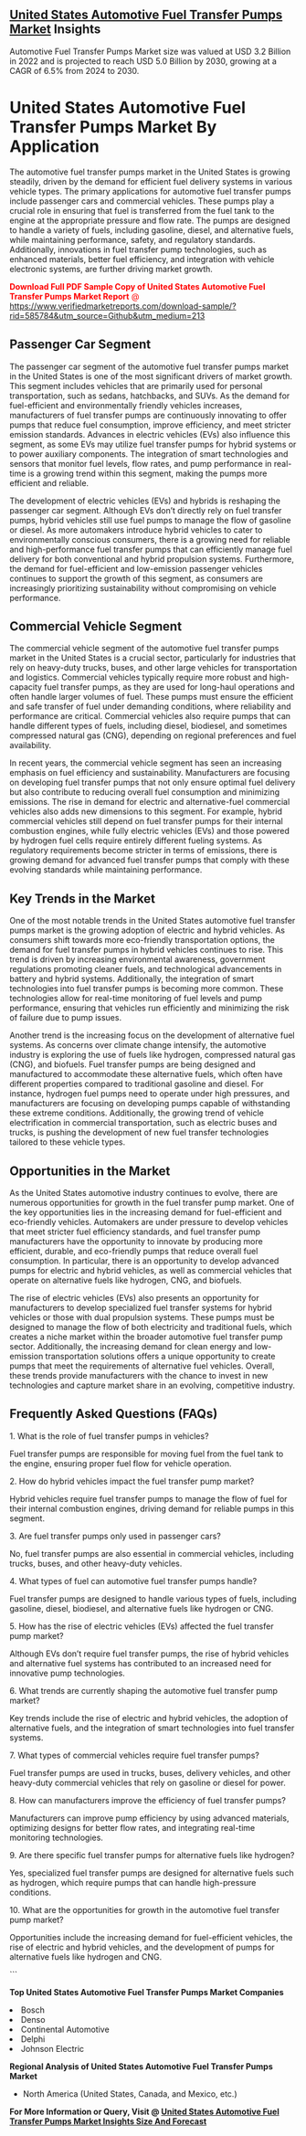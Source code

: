 <h2><a href="https://www.verifiedmarketreports.com/download-sample/?rid=585784&amp;utm_source=Github&amp;utm_medium=213" target="_blank">United States Automotive Fuel Transfer Pumps Market</a> Insights</h2><p>Automotive Fuel Transfer Pumps Market size was valued at USD 3.2 Billion in 2022 and is projected to reach USD 5.0 Billion by 2030, growing at a CAGR of 6.5% from 2024 to 2030.</p><p><h1>United States Automotive Fuel Transfer Pumps Market By Application</h1><p>The automotive fuel transfer pumps market in the United States is growing steadily, driven by the demand for efficient fuel delivery systems in various vehicle types. The primary applications for automotive fuel transfer pumps include passenger cars and commercial vehicles. These pumps play a crucial role in ensuring that fuel is transferred from the fuel tank to the engine at the appropriate pressure and flow rate. The pumps are designed to handle a variety of fuels, including gasoline, diesel, and alternative fuels, while maintaining performance, safety, and regulatory standards. Additionally, innovations in fuel transfer pump technologies, such as enhanced materials, better fuel efficiency, and integration with vehicle electronic systems, are further driving market growth.<p><span class=""><span style="color: #ff0000;"><strong>Download Full PDF Sample Copy of United States Automotive Fuel Transfer Pumps Market Report</strong> @ </span><a href="https://www.verifiedmarketreports.com/download-sample/?rid=585784&amp;utm_source=Github&amp;utm_medium=213" target="_blank">https://www.verifiedmarketreports.com/download-sample/?rid=585784&amp;utm_source=Github&amp;utm_medium=213</a></span></p></p><h2>Passenger Car Segment</h2><p>The passenger car segment of the automotive fuel transfer pumps market in the United States is one of the most significant drivers of market growth. This segment includes vehicles that are primarily used for personal transportation, such as sedans, hatchbacks, and SUVs. As the demand for fuel-efficient and environmentally friendly vehicles increases, manufacturers of fuel transfer pumps are continuously innovating to offer pumps that reduce fuel consumption, improve efficiency, and meet stricter emission standards. Advances in electric vehicles (EVs) also influence this segment, as some EVs may utilize fuel transfer pumps for hybrid systems or to power auxiliary components. The integration of smart technologies and sensors that monitor fuel levels, flow rates, and pump performance in real-time is a growing trend within this segment, making the pumps more efficient and reliable.<p>The development of electric vehicles (EVs) and hybrids is reshaping the passenger car segment. Although EVs don’t directly rely on fuel transfer pumps, hybrid vehicles still use fuel pumps to manage the flow of gasoline or diesel. As more automakers introduce hybrid vehicles to cater to environmentally conscious consumers, there is a growing need for reliable and high-performance fuel transfer pumps that can efficiently manage fuel delivery for both conventional and hybrid propulsion systems. Furthermore, the demand for fuel-efficient and low-emission passenger vehicles continues to support the growth of this segment, as consumers are increasingly prioritizing sustainability without compromising on vehicle performance.</p><h2>Commercial Vehicle Segment</h2><p>The commercial vehicle segment of the automotive fuel transfer pumps market in the United States is a crucial sector, particularly for industries that rely on heavy-duty trucks, buses, and other large vehicles for transportation and logistics. Commercial vehicles typically require more robust and high-capacity fuel transfer pumps, as they are used for long-haul operations and often handle larger volumes of fuel. These pumps must ensure the efficient and safe transfer of fuel under demanding conditions, where reliability and performance are critical. Commercial vehicles also require pumps that can handle different types of fuels, including diesel, biodiesel, and sometimes compressed natural gas (CNG), depending on regional preferences and fuel availability.<p>In recent years, the commercial vehicle segment has seen an increasing emphasis on fuel efficiency and sustainability. Manufacturers are focusing on developing fuel transfer pumps that not only ensure optimal fuel delivery but also contribute to reducing overall fuel consumption and minimizing emissions. The rise in demand for electric and alternative-fuel commercial vehicles also adds new dimensions to this segment. For example, hybrid commercial vehicles still depend on fuel transfer pumps for their internal combustion engines, while fully electric vehicles (EVs) and those powered by hydrogen fuel cells require entirely different fueling systems. As regulatory requirements become stricter in terms of emissions, there is growing demand for advanced fuel transfer pumps that comply with these evolving standards while maintaining performance.</p><h2>Key Trends in the Market</h2><p>One of the most notable trends in the United States automotive fuel transfer pumps market is the growing adoption of electric and hybrid vehicles. As consumers shift towards more eco-friendly transportation options, the demand for fuel transfer pumps in hybrid vehicles continues to rise. This trend is driven by increasing environmental awareness, government regulations promoting cleaner fuels, and technological advancements in battery and hybrid systems. Additionally, the integration of smart technologies into fuel transfer pumps is becoming more common. These technologies allow for real-time monitoring of fuel levels and pump performance, ensuring that vehicles run efficiently and minimizing the risk of failure due to pump issues.</p><p>Another trend is the increasing focus on the development of alternative fuel systems. As concerns over climate change intensify, the automotive industry is exploring the use of fuels like hydrogen, compressed natural gas (CNG), and biofuels. Fuel transfer pumps are being designed and manufactured to accommodate these alternative fuels, which often have different properties compared to traditional gasoline and diesel. For instance, hydrogen fuel pumps need to operate under high pressures, and manufacturers are focusing on developing pumps capable of withstanding these extreme conditions. Additionally, the growing trend of vehicle electrification in commercial transportation, such as electric buses and trucks, is pushing the development of new fuel transfer technologies tailored to these vehicle types.</p><h2>Opportunities in the Market</h2><p>As the United States automotive industry continues to evolve, there are numerous opportunities for growth in the fuel transfer pump market. One of the key opportunities lies in the increasing demand for fuel-efficient and eco-friendly vehicles. Automakers are under pressure to develop vehicles that meet stricter fuel efficiency standards, and fuel transfer pump manufacturers have the opportunity to innovate by producing more efficient, durable, and eco-friendly pumps that reduce overall fuel consumption. In particular, there is an opportunity to develop advanced pumps for electric and hybrid vehicles, as well as commercial vehicles that operate on alternative fuels like hydrogen, CNG, and biofuels.</p><p>The rise of electric vehicles (EVs) also presents an opportunity for manufacturers to develop specialized fuel transfer systems for hybrid vehicles or those with dual propulsion systems. These pumps must be designed to manage the flow of both electricity and traditional fuels, which creates a niche market within the broader automotive fuel transfer pump sector. Additionally, the increasing demand for clean energy and low-emission transportation solutions offers a unique opportunity to create pumps that meet the requirements of alternative fuel vehicles. Overall, these trends provide manufacturers with the chance to invest in new technologies and capture market share in an evolving, competitive industry.</p><h2>Frequently Asked Questions (FAQs)</h2><p>1. What is the role of fuel transfer pumps in vehicles?</p><p>Fuel transfer pumps are responsible for moving fuel from the fuel tank to the engine, ensuring proper fuel flow for vehicle operation.</p><p>2. How do hybrid vehicles impact the fuel transfer pump market?</p><p>Hybrid vehicles require fuel transfer pumps to manage the flow of fuel for their internal combustion engines, driving demand for reliable pumps in this segment.</p><p>3. Are fuel transfer pumps only used in passenger cars?</p><p>No, fuel transfer pumps are also essential in commercial vehicles, including trucks, buses, and other heavy-duty vehicles.</p><p>4. What types of fuel can automotive fuel transfer pumps handle?</p><p>Fuel transfer pumps are designed to handle various types of fuels, including gasoline, diesel, biodiesel, and alternative fuels like hydrogen or CNG.</p><p>5. How has the rise of electric vehicles (EVs) affected the fuel transfer pump market?</p><p>Although EVs don’t require fuel transfer pumps, the rise of hybrid vehicles and alternative fuel systems has contributed to an increased need for innovative pump technologies.</p><p>6. What trends are currently shaping the automotive fuel transfer pump market?</p><p>Key trends include the rise of electric and hybrid vehicles, the adoption of alternative fuels, and the integration of smart technologies into fuel transfer systems.</p><p>7. What types of commercial vehicles require fuel transfer pumps?</p><p>Fuel transfer pumps are used in trucks, buses, delivery vehicles, and other heavy-duty commercial vehicles that rely on gasoline or diesel for power.</p><p>8. How can manufacturers improve the efficiency of fuel transfer pumps?</p><p>Manufacturers can improve pump efficiency by using advanced materials, optimizing designs for better flow rates, and integrating real-time monitoring technologies.</p><p>9. Are there specific fuel transfer pumps for alternative fuels like hydrogen?</p><p>Yes, specialized fuel transfer pumps are designed for alternative fuels such as hydrogen, which require pumps that can handle high-pressure conditions.</p><p>10. What are the opportunities for growth in the automotive fuel transfer pump market?</p><p>Opportunities include the increasing demand for fuel-efficient vehicles, the rise of electric and hybrid vehicles, and the development of pumps for alternative fuels like hydrogen and CNG.</p>```</p><p><strong>Top United States Automotive Fuel Transfer Pumps Market Companies</strong></p><div data-test-id=""><p><li>Bosch</li><li> Denso</li><li> Continental Automotive</li><li> Delphi</li><li> Johnson Electric</li></p><div><strong>Regional Analysis of&nbsp;United States Automotive Fuel Transfer Pumps Market</strong></div><ul><li dir="ltr"><p dir="ltr">North America&nbsp;(United States, Canada, and Mexico, etc.)</p></li></ul><p><strong>For More Information or Query, Visit @&nbsp;</strong><strong><a href="https://www.verifiedmarketreports.com/product/automotive-fuel-transfer-pumps-market/?utm_source=Github&amp;utm_medium=213" target="_blank">United States Automotive Fuel Transfer Pumps Market Insights Size And Forecast</a></strong></p></div>
